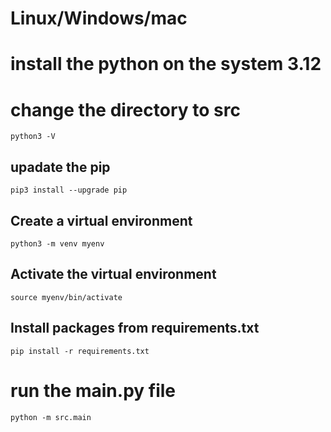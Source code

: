 # Linux/Windows/mac
# install the python on the system 3.12
# change the directory to src
```
python3 -V
```
## upadate the pip
```
pip3 install --upgrade pip
```
## Create a virtual environment
```
python3 -m venv myenv
```
## Activate the virtual environment
```
source myenv/bin/activate
```
## Install packages from requirements.txt
```
pip install -r requirements.txt
```
# run the main.py file
```
python -m src.main
```
